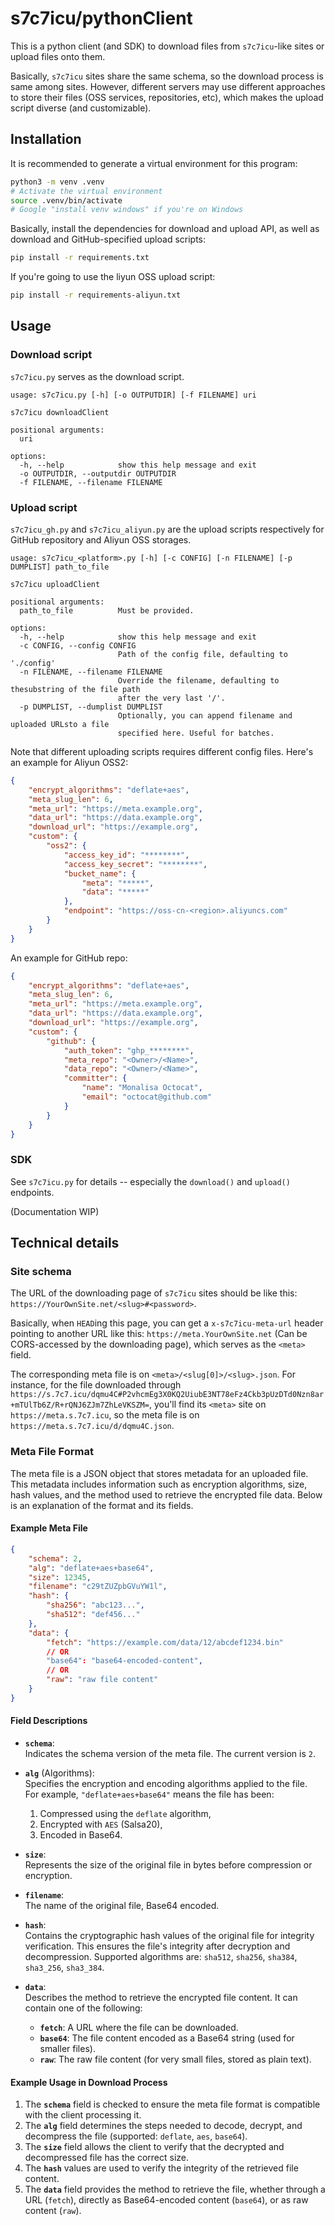 # s7c7icu/pythonClient

This is a python client (and SDK) to download files from `s7c7icu`-like sites
or upload files onto them.

Basically, `s7c7icu` sites share the same schema, so the download process is
same among sites. However, different servers may use different approaches to
store their files (OSS services, repositories, etc), which makes the upload
script diverse (and customizable).

## Installation

It is recommended to generate a virtual environment for this program:
```bash
python3 -m venv .venv
# Activate the virtual environment
source .venv/bin/activate
# Google "install venv windows" if you're on Windows
```
Basically, install the dependencies for download and upload API, as well as
download and GitHub-specified upload scripts:
```bash
pip install -r requirements.txt
```
If you're going to use the liyun OSS upload script:
```bash
pip install -r requirements-aliyun.txt
```

## Usage

### Download script

`s7c7icu.py` serves as the download script.
```
usage: s7c7icu.py [-h] [-o OUTPUTDIR] [-f FILENAME] uri

s7c7icu downloadClient

positional arguments:
  uri

options:
  -h, --help            show this help message and exit
  -o OUTPUTDIR, --outputdir OUTPUTDIR
  -f FILENAME, --filename FILENAME
```

### Upload script

`s7c7icu_gh.py` and `s7c7icu_aliyun.py` are the upload scripts respectively
for GitHub repository and Aliyun OSS storages.
```
usage: s7c7icu_<platform>.py [-h] [-c CONFIG] [-n FILENAME] [-p DUMPLIST] path_to_file

s7c7icu uploadClient

positional arguments:
  path_to_file          Must be provided.

options:
  -h, --help            show this help message and exit
  -c CONFIG, --config CONFIG
                        Path of the config file, defaulting to './config'
  -n FILENAME, --filename FILENAME
                        Override the filename, defaulting to thesubstring of the file path
                        after the very last '/'.
  -p DUMPLIST, --dumplist DUMPLIST
                        Optionally, you can append filename and uploaded URLsto a file
                        specified here. Useful for batches.
```
Note that different uploading scripts requires different config files.
Here's an example for Aliyun OSS2:
```json
{
    "encrypt_algorithms": "deflate+aes",
    "meta_slug_len": 6,
    "meta_url": "https://meta.example.org",
    "data_url": "https://data.example.org",
    "download_url": "https://example.org",
    "custom": {
        "oss2": {
            "access_key_id": "********",
            "access_key_secret": "********",
            "bucket_name": {
                "meta": "*****",
                "data": "*****"
            },
            "endpoint": "https://oss-cn-<region>.aliyuncs.com"
        }
    }
}
```
An example for GitHub repo:
```json
{
    "encrypt_algorithms": "deflate+aes",
    "meta_slug_len": 6,
    "meta_url": "https://meta.example.org",
    "data_url": "https://data.example.org",
    "download_url": "https://example.org",
    "custom": {
        "github": {
        	"auth_token": "ghp_********",
        	"meta_repo": "<Owner>/<Name>",
        	"data_repo": "<Owner>/<Name>",
        	"committer": {
        		"name": "Monalisa Octocat",
        		"email": "octocat@github.com"
        	}
        }
    }
}
```

### SDK

See `s7c7icu.py` for details -- especially the `download()` and `upload()` endpoints.

(Documentation WIP)

## Technical details

### Site schema

The URL of the downloading page of `s7c7icu` sites should be like this:
`https://YourOwnSite.net/<slug>#<password>`.

Basically, when `HEAD`ing this page, you can get a `x-s7c7icu-meta-url` header pointing
to another URL like this: `https://meta.YourOwnSite.net` (Can be CORS-accessed by the
downloading page), which serves as the `<meta>` field.

The corresponding meta file is on `<meta>/<slug[0]>/<slug>.json`. For instance, for the
file downloaded through
`https://s.7c7.icu/dqmu4C#P2vhcmEg3X0KQ2UiubE3NT78eFz4Ckb3pUzDTd0Nzn8ar+mTUlTb6Z/R+rQNJ6ZJm7ZhLeVKSZM=`,
you'll find its `<meta>` site on `https://meta.s.7c7.icu`, so the meta file is on
`https://meta.s.7c7.icu/d/dqmu4C.json`.

### Meta File Format

The meta file is a JSON object that stores metadata for an uploaded file. This metadata
includes information such as encryption algorithms, size, hash values, and the method
used to retrieve the encrypted file data. Below is an explanation of the format and its fields.

#### Example Meta File

```json
{
    "schema": 2,
    "alg": "deflate+aes+base64",
    "size": 12345,
    "filename": "c29tZUZpbGVuYW1l",
    "hash": {
        "sha256": "abc123...",
        "sha512": "def456..."
    },
    "data": {
        "fetch": "https://example.com/data/12/abcdef1234.bin"
        // OR
        "base64": "base64-encoded-content",
        // OR
        "raw": "raw file content"
    }
}
```

#### Field Descriptions

- **`schema`**:  
  Indicates the schema version of the meta file. The current version is `2`.

- **`alg`** (Algorithms):  
  Specifies the encryption and encoding algorithms applied to the file.  
  For example, `"deflate+aes+base64"` means the file has been:
  1. Compressed using the `deflate` algorithm,
  2. Encrypted with `AES` (Salsa20),
  3. Encoded in Base64.

- **`size`**:  
  Represents the size of the original file in bytes before compression or encryption.

- **`filename`**:  
  The name of the original file, Base64 encoded.

- **`hash`**:  
  Contains the cryptographic hash values of the original file for
  integrity verification. This ensures the file's integrity after decryption and
  decompression.
  Supported algorithms are: `sha512`, `sha256`, `sha384`, `sha3_256`, `sha3_384`.

- **`data`**:  
  Describes the method to retrieve the encrypted file content. It can contain one of the following:
  - **`fetch`**: A URL where the file can be downloaded.
  - **`base64`**: The file content encoded as a Base64 string (used for smaller files).
  - **`raw`**: The raw file content (for very small files, stored as plain text).

#### Example Usage in Download Process

1. The **`schema`** field is checked to ensure the meta file format is compatible with the client processing it.
2. The **`alg`** field determines the steps needed to decode, decrypt, and decompress the file (supported: `deflate`, `aes`, `base64`).
3. The **`size`** field allows the client to verify that the decrypted and decompressed file has the correct size.
4. The **`hash`** values are used to verify the integrity of the retrieved file content.
5. The **`data`** field provides the method to retrieve the file, whether through a URL (`fetch`), directly as Base64-encoded content (`base64`), or as raw content (`raw`).

